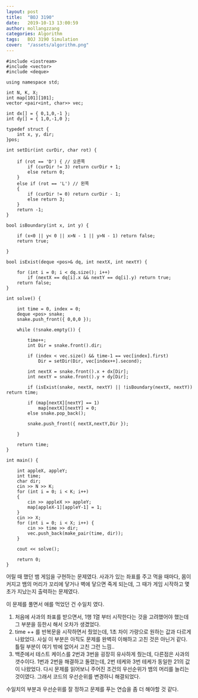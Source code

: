 ```yaml
---
layout: post
title:  "BOJ 3190"
date:   2019-10-13 13:00:59
author: mollangzzang
categories: Algorithm
tags:	BOJ 3190 Simulation
cover:  "/assets/algorithm.png"
---
```


```
#include <iostream>
#include <vector>
#include <deque>

using namespace std;

int N, K, X;
int map[101][101];
vector <pair<int, char>> vec;

int dx[] = { 0,1,0,-1 };
int dy[] = { 1,0,-1,0 };

typedef struct {
	int x, y, dir;
}pos;

int setDir(int curDir, char rot) {

	if (rot == 'D') { // 오른쪽
		if (curDir != 3) return curDir + 1;
		else return 0;
	}
	else if (rot == 'L') // 왼쪽
	{
		if (curDir != 0) return curDir - 1;
		else return 3;
	}
	return -1;
}

bool isBoundary(int x, int y) {

	if (x<0 || y< 0 || x>N - 1 || y>N - 1) return false;
	return true;

}

bool isExist(deque <pos>& dq, int nextX, int nextY) {

	for (int i = 0; i < dq.size(); i++) 
		if (nextX == dq[i].x && nextY == dq[i].y) return true;
	return false;
}

int solve() {

	int time = 0, index = 0;
	deque <pos> snake;
	snake.push_front({ 0,0,0 });

	while (!snake.empty()) {

		time++;
		int Dir = snake.front().dir;
		
		if (index < vec.size() && time-1 == vec[index].first) 
			Dir = setDir(Dir, vec[index++].second);
			
		int nextX = snake.front().x + dx[Dir];
		int nextY = snake.front().y + dy[Dir];

		if (isExist(snake, nextX, nextY) || !isBoundary(nextX, nextY)) return time;

		if (map[nextX][nextY] == 1) 
			map[nextX][nextY] = 0;
		else snake.pop_back();

		snake.push_front({ nextX,nextY,Dir });

	}

	return time;
}

int main() {

	int appleX, appleY;
	int time;
	char dir;
	cin >> N >> K;
	for (int i = 0; i < K; i++)
	{
		cin >> appleX >> appleY;
		map[appleX-1][appleY-1] = 1;
	}
	cin >> X;
	for (int i = 0; i < X; i++) {
		cin >> time >> dir;
		vec.push_back(make_pair(time, dir));
	}

	cout << solve();

	return 0;
}
```

어릴 때 했던 뱀 게임을 구현하는 문제였다. 사과가 있는 좌표를 주고 먹을 때마다, 몸이 커지고 뱀의 머리가 꼬리에 닿거나 벽에 닿으면 죽게 되는데, 그 때가 게임 시작하고 몇초가 지났는지 출력하는 문제였다.

이 문제를 풀면서 애를 먹었던 건 수일치 였다.

1. 처음에 사과의 좌표를 받으면서, 1행 1열 부터 시작한다는 것을 고려했어야 했는데 그 부분을 등한시 해서 오차가 생겼었다.
2. time ++ 를 반복문을 시작하면서 줬었는데, 1초 차이 가량으로 원하는 값과 다르게 나왔었다. 사실 이 부분은 아직도 문제를 완벽히 이해하고 고친 것은 아닌거 같다. 틀릴 부분이 여기 밖에 없어서 고친 그런 느낌..
3. 백준에서 테스트 케이스를 2번과 3번을 굉장히 유사하게 줬는데, 다른점은 사과의 갯수이다. 1번과 2번을 해결하고 돌렸는데, 2번 테케와 3번 테케가 동일한 21의 값이 나왔었다. 다시 문제를 읽어보니 주어진 조건의 우선순위가 뱀의 머리를 늘리는 것이였다. 그래서 코드의 우선순위를 변경하니 해결되었다.

수일치의 부분과 우선순위를 잘 정하고 문제를 푸는 연습을 좀 더 해야할 것 같다.

